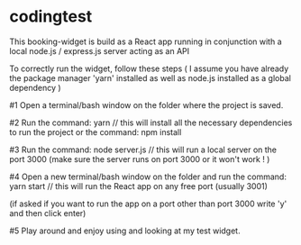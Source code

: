 # codingtest

This booking-widget is build as a React app running in conjunction with a local node.js / express.js server acting as an API

To correctly run the widget, follow these steps ( I assume you have already the package manager 'yarn' installed as well as node.js installed as a global dependency )

#1
Open a terminal/bash window on the folder where the project is saved.

#2
Run the command: yarn                                 // this will install all the necessary dependencies to run the project
or the command: npm install

#3
Run the command: node server.js                       // this will run a local server on the port 3000 (make sure the server runs on port                                                       3000 or it won't work ! )

#4
Open a new terminal/bash window on the folder
and run the command: yarn start                       // this will run the React app on any free port (usually 3001)

(if asked if you want to run the app on a port
other than port 3000 write 'y' and then click
enter)

#5
Play around and enjoy using  and looking at my test widget.

